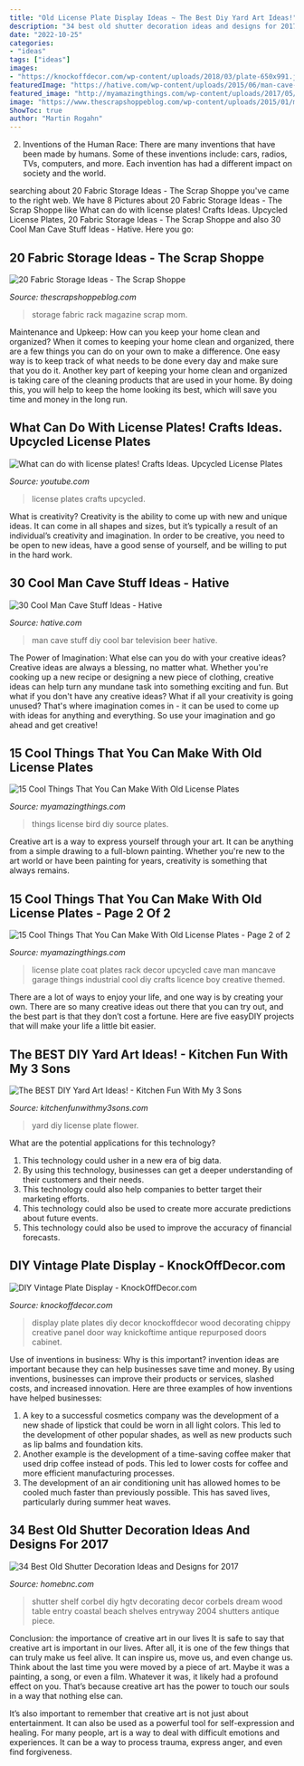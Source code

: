 ```yaml
---
title: "Old License Plate Display Ideas ~ The Best Diy Yard Art Ideas!"
description: "34 best old shutter decoration ideas and designs for 2017"
date: "2022-10-25"
categories:
- "ideas"
tags: ["ideas"]
images:
- "https://knockoffdecor.com/wp-content/uploads/2018/03/plate-650x991.jpg"
featuredImage: "https://hative.com/wp-content/uploads/2015/06/man-cave-stuff/14-man-cave-stuff-ideas.jpg"
featured_image: "http://myamazingthings.com/wp-content/uploads/2017/05/license-plate-diy-5.jpg"
image: "https://www.thescrapshoppeblog.com/wp-content/uploads/2015/01/magazine-rack-fabric-storage.jpg"
ShowToc: true
author: "Martin Rogahn"
---
```



2. Inventions of the Human Race:
There are many inventions that have been made by humans. Some of these inventions include: cars, radios, TVs, computers, and more. Each invention has had a different impact on society and the world.

	

		
searching about 20 Fabric Storage Ideas - The Scrap Shoppe you've came to the right web. We have 8 Pictures about 20 Fabric Storage Ideas - The Scrap Shoppe like What can do with license plates! Crafts Ideas. Upcycled License Plates, 20 Fabric Storage Ideas - The Scrap Shoppe and also 30 Cool Man Cave Stuff Ideas - Hative. Here you go:
		
    
## 20 Fabric Storage Ideas - The Scrap Shoppe

<img loading=lazy src="https://www.thescrapshoppeblog.com/wp-content/uploads/2015/01/magazine-rack-fabric-storage.jpg" onerror="this.onerror=null;this.src='https://tse1.mm.bing.net/th?id=OIP.5JkWFGF1WbWuRtTSJ5tuIQHaLH&amp;pid=15.1';" alt="20 Fabric Storage Ideas - The Scrap Shoppe">

_Source: thescrapshoppeblog.com_

>storage fabric rack magazine scrap mom. 

	

Maintenance and Upkeep: How can you keep your home clean and organized?
When it comes to keeping your home clean and organized, there are a few things you can do on your own to make a difference. One easy way is to keep track of what needs to be done every day and make sure that you do it. Another key part of keeping your home clean and organized is taking care of the cleaning products that are used in your home. By doing this, you will help to keep the home looking its best, which will save you time and money in the long run.

    
## What Can Do With License Plates! Crafts Ideas. Upcycled License Plates

<img loading=lazy src="https://i.ytimg.com/vi/rbsYN8qBZMo/maxresdefault.jpg" onerror="this.onerror=null;this.src='https://tse3.mm.bing.net/th?id=OIP.aZBpF6pWxR0sjhduR_5SPwHaEK&amp;pid=15.1';" alt="What can do with license plates! Crafts Ideas. Upcycled License Plates">

_Source: youtube.com_

>license plates crafts upcycled. 

	

What is creativity?
Creativity is the ability to come up with new and unique ideas. It can come in all shapes and sizes, but it’s typically a result of an individual’s creativity and imagination. In order to be creative, you need to be open to new ideas, have a good sense of yourself, and be willing to put in the hard work.

    
## 30 Cool Man Cave Stuff Ideas - Hative

<img loading=lazy src="https://hative.com/wp-content/uploads/2015/06/man-cave-stuff/14-man-cave-stuff-ideas.jpg" onerror="this.onerror=null;this.src='https://tse4.mm.bing.net/th?id=OIP.tg0YW_GMFzJdF_kV6K1-hQHaLS&amp;pid=15.1';" alt="30 Cool Man Cave Stuff Ideas - Hative">

_Source: hative.com_

>man cave stuff diy cool bar television beer hative. 

	

The Power of Imagination: What else can you do with your creative ideas?
Creative ideas are always a blessing, no matter what. Whether you're cooking up a new recipe or designing a new piece of clothing, creative ideas can help turn any mundane task into something exciting and fun. But what if you don't have any creative ideas? What if all your creativity is going unused? That's where imagination comes in - it can be used to come up with ideas for anything and everything. So use your imagination and go ahead and get creative!

    
## 15 Cool Things That You Can Make With Old License Plates

<img loading=lazy src="http://myamazingthings.com/wp-content/uploads/2017/05/license-plate-diy-5.jpg" onerror="this.onerror=null;this.src='https://tse4.mm.bing.net/th?id=OIP.qvsLoQwMuthUczxwPIOH5QHaKP&amp;pid=15.1';" alt="15 Cool Things That You Can Make With Old License Plates">

_Source: myamazingthings.com_

>things license bird diy source plates. 

	

Creative art is a way to express yourself through your art. It can be anything from a simple drawing to a full-blown painting. Whether you're new to the art world or have been painting for years, creativity is something that always remains.

    
## 15 Cool Things That You Can Make With Old License Plates - Page 2 Of 2

<img loading=lazy src="https://myamazingthings.com/wp-content/uploads/2017/05/license-plate-diy-8.jpg" onerror="this.onerror=null;this.src='https://tse2.mm.bing.net/th?id=OIP.FWaoHmOB_kvx0iAXyyp1kQHaFa&amp;pid=15.1';" alt="15 Cool Things That You Can Make With Old License Plates - Page 2 of 2">

_Source: myamazingthings.com_

>license plate coat plates rack decor upcycled cave man mancave garage things industrial cool diy crafts licence boy creative themed. 

	

There are a lot of ways to enjoy your life, and one way is by creating your own. There are so many creative ideas out there that you can try out, and the best part is that they don’t cost a fortune. Here are five easyDIY projects that will make your life a little bit easier.

    
## The BEST DIY Yard Art Ideas! - Kitchen Fun With My 3 Sons

<img loading=lazy src="https://kitchenfunwithmy3sons.com/wp-content/uploads/2016/03/the-best-diy-yard-art-ideas.jpg" onerror="this.onerror=null;this.src='https://tse3.mm.bing.net/th?id=OIP.b6RCqcz4hi1eayzFxefwGgHaJ4&amp;pid=15.1';" alt="The BEST DIY Yard Art Ideas! - Kitchen Fun With My 3 Sons">

_Source: kitchenfunwithmy3sons.com_

>yard diy license plate flower. 

	

What are the potential applications for this technology?
1. This technology could usher in a new era of big data. 
2. By using this technology, businesses can get a deeper understanding of their customers and their needs. 
3. This technology could also help companies to better target their marketing efforts. 
4. This technology could also be used to create more accurate predictions about future events. 
5. This technology could also be used to improve the accuracy of financial forecasts.

    
## DIY Vintage Plate Display - KnockOffDecor.com

<img loading=lazy src="https://knockoffdecor.com/wp-content/uploads/2018/03/plate-650x991.jpg" onerror="this.onerror=null;this.src='https://tse2.mm.bing.net/th?id=OIP.-O54rHCUsGBdCc-sOVNa8wHaLS&amp;pid=15.1';" alt="DIY Vintage Plate Display - KnockOffDecor.com">

_Source: knockoffdecor.com_

>display plate plates diy decor knockoffdecor wood decorating chippy creative panel door way knickoftime antique repurposed doors cabinet. 

	

Use of inventions in business: Why is this important?
invention ideas are important because they can help businesses save time and money. By using inventions, businesses can improve their products or services, slashed costs, and increased innovation. Here are three examples of how inventions have helped businesses: 
1. A key to a successful cosmetics company was the development of a new shade of lipstick that could be worn in all light colors. This led to the development of other popular shades, as well as new products such as lip balms and foundation kits. 
2. Another example is the development of a time-saving coffee maker that used drip coffee instead of pods. This led to lower costs for coffee and more efficient manufacturing processes.
3. The development of an air conditioning unit has allowed homes to be cooled much faster than previously possible. This has saved lives, particularly during summer heat waves.

    
## 34 Best Old Shutter Decoration Ideas And Designs For 2017

<img loading=lazy src="https://cdn.homebnc.com/homeimg/2017/03/22-old-shutter-decoration-ideas-homebnc.jpg" onerror="this.onerror=null;this.src='https://tse1.mm.bing.net/th?id=OIP.6yGx_aFaOJHowlX4vodpaQHaLH&amp;pid=15.1';" alt="34 Best Old Shutter Decoration Ideas and Designs for 2017">

_Source: homebnc.com_

>shutter shelf corbel diy hgtv decorating decor corbels dream wood table entry coastal beach shelves entryway 2004 shutters antique piece. 

	

Conclusion: the importance of creative art in our lives
It is safe to say that creative art is important in our lives. After all, it is one of the few things that can truly make us feel alive. It can inspire us, move us, and even change us.
Think about the last time you were moved by a piece of art. Maybe it was a painting, a song, or even a film. Whatever it was, it likely had a profound effect on you. That’s because creative art has the power to touch our souls in a way that nothing else can.

It’s also important to remember that creative art is not just about entertainment. It can also be used as a powerful tool for self-expression and healing. For many people, art is a way to deal with difficult emotions and experiences. It can be a way to process trauma, express anger, and even find forgiveness.


